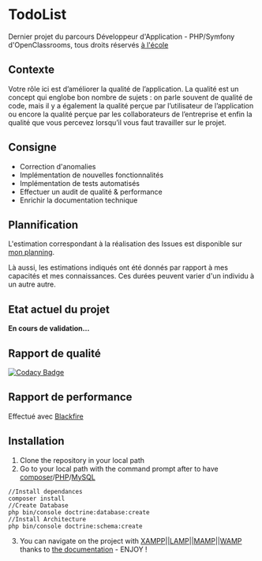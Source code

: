 # TodoList
Dernier projet du parcours Développeur d'Application - PHP/Symfony d'OpenClassrooms,
tous droits réservés [à l'école](https://github.com/oc-courses)
## Contexte
Votre rôle ici est d’améliorer la qualité de l’application. La qualité est un concept qui englobe bon nombre de sujets : on parle souvent de qualité de code, mais il y a également la qualité perçue par l’utilisateur de l’application ou encore la qualité perçue par les collaborateurs de l’entreprise et enfin la qualité que vous percevez lorsqu’il vous faut travailler sur le projet.
## Consigne
* Correction d'anomalies
* Implémentation de nouvelles fonctionnalités
* Implémentation de tests automatisés
* Effectuer un audit de qualité & performance
* Enrichir la documentation technique
## Plannification
L'estimation correspondant à la réalisation des Issues est disponible sur [mon planning](https://calendar.google.com/calendar?cid=ZjhpOXA0bTV1YjBwam9tNmxja284NThiazhAZ3JvdXAuY2FsZW5kYXIuZ29vZ2xlLmNvbQ).

Là aussi, les estimations indiqués ont été donnés par rapport à mes capacités et mes connaissances. Ces durées peuvent varier d'un individu à un autre autre.
## Etat actuel du projet
**En cours de validation...**
## Rapport de qualité
[![Codacy Badge](https://api.codacy.com/project/badge/Grade/722ab397afa64fc98237091437ea26f6)](https://www.codacy.com/manual/Monrocq/TodoList?utm_source=github.com&amp;utm_medium=referral&amp;utm_content=Monrocq/TodoList&amp;utm_campaign=Badge_Grade)
## Rapport de performance
Effectué avec [Blackfire](https://blackfire.io/profiles/fce7353f-31a5-412b-9d37-15fa2967dacd/graph)
## Installation
1. Clone the repository in your local path
2. Go to your local path with the command prompt after to have [composer](https://getcomposer.org/download/)/[PHP](https://www.php.net/manual/fr/install.php)/[MySQL](https://openclassrooms.com/fr/courses/1959476-administrez-vos-bases-de-donnees-avec-mysql/1959969-installez-mysql)
  ```
  //Install dependances
  composer install
  //Create Database
  php bin/console doctrine:database:create
  //Install Architecture
  php bin/console doctrine:schema:create
  ```
3. You can navigate on the project with [XAMPP](https://www.apachefriends.org/fr/index.html)||[LAMP](https://doc.ubuntu-fr.org/lamp)||[MAMP](https://www.mamp.info/en/)||[WAMP](http://www.wampserver.com) thanks to [the documentation](https://docs.google.com/document/d/1LgxRb76wPP7HfCm4asfJpHhXJ713WnRwPS0EvJi1Ixs/edit?usp=sharing) - ENJOY !

